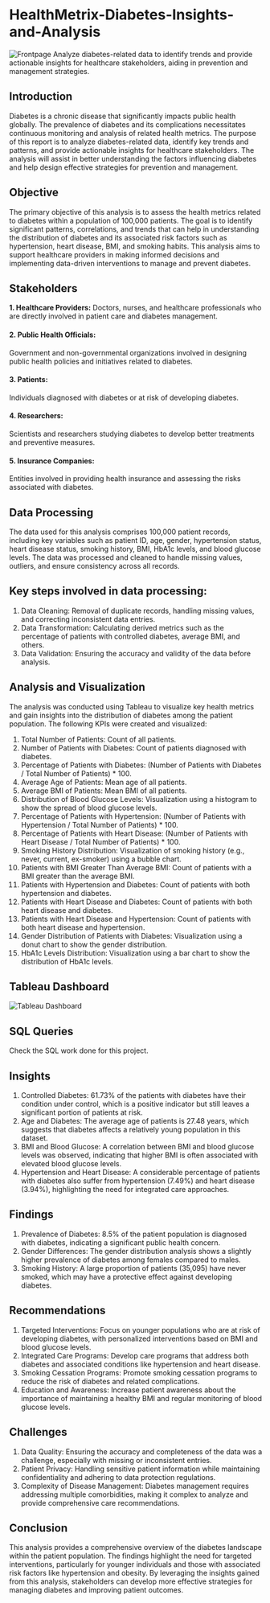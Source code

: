 # HealthMetrix-Diabetes-Insights-and-Analysis
![Frontpage](https://github.com/user-attachments/assets/bdbc10a0-fea9-4833-843c-62b5539a1d5f)
Analyze diabetes-related data to identify trends and provide actionable insights for healthcare stakeholders, aiding in prevention and management strategies.

## Introduction

Diabetes is a chronic disease that significantly impacts public health globally. The prevalence of diabetes and its complications necessitates continuous monitoring and analysis of related health metrics. The purpose of this report is to analyze diabetes-related data, identify key trends and patterns, and provide actionable insights for healthcare stakeholders. The analysis will assist in better understanding the factors influencing diabetes and help design effective strategies for prevention and management.

## Objective

The primary objective of this analysis is to assess the health metrics related to diabetes within a population of 100,000 patients. The goal is to identify significant patterns, correlations, and trends that can help in understanding the distribution of diabetes and its associated risk factors such as hypertension, heart disease, BMI, and smoking habits. This analysis aims to support healthcare providers in making informed decisions and implementing data-driven interventions to manage and prevent diabetes.

## Stakeholders

**1. Healthcare Providers:**
Doctors, nurses, and healthcare professionals who are directly involved in patient care and diabetes management.
#### 2. Public Health Officials: 
Government and non-governmental organizations involved in designing public health policies and initiatives related to diabetes.
#### 3. Patients: 
Individuals diagnosed with diabetes or at risk of developing diabetes.
#### 4. Researchers: 
Scientists and researchers studying diabetes to develop better treatments and preventive measures.
#### 5. Insurance Companies: 
Entities involved in providing health insurance and assessing the risks associated with diabetes.

## Data Processing

The data used for this analysis comprises 100,000 patient records, including key variables such as patient ID, age, gender, hypertension status, heart disease status, smoking history, BMI, HbA1c levels, and blood glucose levels. The data was processed and cleaned to handle missing values, outliers, and ensure consistency across all records.

## Key steps involved in data processing:

1. Data Cleaning: Removal of duplicate records, handling missing values, and correcting inconsistent data entries.
2. Data Transformation: Calculating derived metrics such as the percentage of patients with controlled diabetes, average BMI, and others.
3. Data Validation: Ensuring the accuracy and validity of the data before analysis.

## Analysis and Visualization

The analysis was conducted using Tableau to visualize key health metrics and gain insights into the distribution of diabetes among the patient population. The following KPIs were created and visualized:

1. Total Number of Patients: Count of all patients.
2. Number of Patients with Diabetes: Count of patients diagnosed with diabetes.
3. Percentage of Patients with Diabetes: (Number of Patients with Diabetes / Total Number of Patients) * 100.
4. Average Age of Patients: Mean age of all patients.
5. Average BMI of Patients: Mean BMI of all patients.
6. Distribution of Blood Glucose Levels: Visualization using a histogram to show the spread of blood glucose levels.
7. Percentage of Patients with Hypertension: (Number of Patients with Hypertension / Total Number of Patients) * 100.
8. Percentage of Patients with Heart Disease: (Number of Patients with Heart Disease / Total Number of Patients) * 100.
9. Smoking History Distribution: Visualization of smoking history (e.g., never, current, ex-smoker) using a bubble chart.
10. Patients with BMI Greater Than Average BMI: Count of patients with a BMI greater than the average BMI.
11. Patients with Hypertension and Diabetes: Count of patients with both hypertension and diabetes.
12. Patients with Heart Disease and Diabetes: Count of patients with both heart disease and diabetes.
13. Patients with Heart Disease and Hypertension: Count of patients with both heart disease and hypertension.
14. Gender Distribution of Patients with Diabetes: Visualization using a donut chart to show the gender distribution.
15. HbA1c Levels Distribution: Visualization using a bar chart to show the distribution of HbA1c levels.

## Tableau Dashboard
   
![Tableau Dashboard](https://github.com/user-attachments/assets/2cff11f6-f50c-4c79-81cd-ed4412070b04)

## SQL Queries
Check the SQL work done for this project.

## Insights

1. Controlled Diabetes: 61.73% of the patients with diabetes have their condition under control, which is a positive indicator but still leaves a significant portion of patients at risk.
2. Age and Diabetes: The average age of patients is 27.48 years, which suggests that diabetes affects a relatively young population in this dataset.
3. BMI and Blood Glucose: A correlation between BMI and blood glucose levels was observed, indicating that higher BMI is often associated with elevated blood glucose levels.
4. Hypertension and Heart Disease: A considerable percentage of patients with diabetes also suffer from hypertension (7.49%) and heart disease (3.94%), highlighting the need for integrated care approaches.

## Findings

1. Prevalence of Diabetes: 8.5% of the patient population is diagnosed with diabetes, indicating a significant public health concern.
2. Gender Differences: The gender distribution analysis shows a slightly higher prevalence of diabetes among females compared to males.
3. Smoking History: A large proportion of patients (35,095) have never smoked, which may have a protective effect against developing diabetes.

## Recommendations

1. Targeted Interventions: Focus on younger populations who are at risk of developing diabetes, with personalized interventions based on BMI and blood glucose levels.
2. Integrated Care Programs: Develop care programs that address both diabetes and associated conditions like hypertension and heart disease.
3. Smoking Cessation Programs: Promote smoking cessation programs to reduce the risk of diabetes and related complications.
4. Education and Awareness: Increase patient awareness about the importance of maintaining a healthy BMI and regular monitoring of blood glucose levels.

## Challenges

1. Data Quality: Ensuring the accuracy and completeness of the data was a challenge, especially with missing or inconsistent entries.
2. Patient Privacy: Handling sensitive patient information while maintaining confidentiality and adhering to data protection regulations.
3. Complexity of Disease Management: Diabetes management requires addressing multiple comorbidities, making it complex to analyze and provide comprehensive care recommendations.

## Conclusion

This analysis provides a comprehensive overview of the diabetes landscape within the patient population. The findings highlight the need for targeted interventions, particularly for younger individuals and those with associated risk factors like hypertension and obesity. By leveraging the insights gained from this analysis, stakeholders can develop more effective strategies for managing diabetes and improving patient outcomes.
